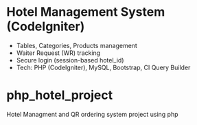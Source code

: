 # Hotel Management System (CodeIgniter)
- Tables, Categories, Products management
- Waiter Request (WR) tracking
- Secure login (session-based hotel_id)
- Tech: PHP (CodeIgniter), MySQL, Bootstrap, CI Query Builder

# php_hotel_project
Hotel Managment and QR ordering system project using php
